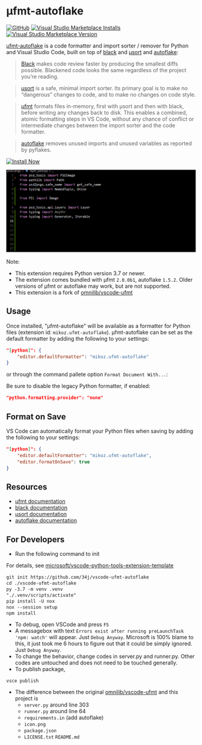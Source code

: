 # µfmt-autoflake

[![GitHub](https://img.shields.io/github/license/34j/vscode-ufmt-autoflake?logo=github&logoColor=%23181717)](https://github.com/34j/vscode-ufmt-autoflake)
[![Visual Studio Marketplace Installs](https://img.shields.io/visual-studio-marketplace/i/mikoz.ufmt-autoflake?logo=visual-studio-code&logoColor=%23007ACC)](https://marketplace.visualstudio.com/items?itemName=mikoz.ufmt-autoflake)
[![Visual Studio Marketplace Version](https://img.shields.io/visual-studio-marketplace/v/mikoz.ufmt-autoflake)](https://marketplace.visualstudio.com/items?itemName=mikoz.ufmt-autoflake)

[µfmt-autoflake][] is a code formatter and import sorter / remover for Python and Visual Studio Code,
built on top of [black][] and [µsort][] and [autoflake][]:

> [Black][] makes code review faster by producing the smallest diffs possible.
  Blackened code looks the same regardless of the project you’re reading.

> [μsort][] is a safe, minimal import sorter. Its primary goal is to make no “dangerous”
  changes to code, and to make no changes on code style.

> [µfmt][] formats files in-memory, first with µsort and then with black, before
writing any changes back to disk. This enables a combined, atomic formatting steps in
VS Code, without any chance of conflict or intermediate changes between the import
sorter and the code formatter.

> [autoflake][] removes unused imports and unused variables as reported by pyflakes.

[![Install Now](https://img.shields.io/badge/-Install%20Now-107C10?style=for-the-badge&logo=visualstudiocode)](https://marketplace.visualstudio.com/items?itemName=mikoz.ufmt-autoflake)

![Example GIF](https://raw.githubusercontent.com/34j/vscode-ufmt-autoflake/main/image/Example1.gif)

Note:

- This extension requires Python version 3.7 or newer.
- The extension comes bundled with µfmt `2.0.0b1`, autoflake `1.5.2`.
  Older versions of µfmt or autoflake may work, but are not supported.
- This extension is a fork of [omnilib/vscode\-ufmt](https://github.com/omnilib/vscode-ufmt)

## Usage

Once installed, "µfmt-autoflake" will be available as a formatter for Python files
(extension id: `mikoz.ufmt-autoflake`).
µfmt-autoflake can be set as the default formatter by adding the following to your settings:

```json
"[python]": {
    "editor.defaultFormatter": "mikoz.ufmt-autoflake"
}
```

or through the command pallete option `Format Document With...`:

Be sure to disable the legacy Python formatter, if enabled:

```json
"python.formatting.provider": "none"
```

## Format on Save

VS Code can automatically format your Python files when saving by adding the following
to your settings:

```json
"[python]": {
    "editor.defaultFormatter": "mikoz.ufmt-autoflake",
    "editor.formatOnSave": true
}
```

## Resources

- [µfmt documentation][µfmt]
- [black documentation][black]
- [µsort documentation][µsort]
- [autoflake documentation][autoflake]

[black]: https://black.rtfd.io
[µsort]: https://usort.rtfd.io
[µfmt]: https://ufmt.omnilib.dev
[autoflake]: https://github.com/PyCQA/autoflake
[µfmt-autoflake]: https://github.com/34j/vscode-ufmt-autoflake

## For Developers

- Run the following command to init

For details, see [microsoft/vscode\-python\-tools\-extension\-template](https://github.com/microsoft/vscode-python-tools-extension-template)

```shell
git init https://github.com/34j/vscode-ufmt-autoflake
cd ./vscode-ufmt-autoflake
py -3.7 -m venv .venv
"./.venv/scripts/activate"
pip install -U nox
nox --session setup
npm install
```

- To debug, open VSCode and press `F5`
- A messagebox with text `Errors exist after running preLaunchTask 'npm: watch'` will appear. Just `Debug Anyway`. Microsoft is 100% blame to this, it just took me 6 hours to figure out that it could be simply ignored. Just `Debug Anyway`.
- To change the behavior, change codes in server.py and runner.py. Other codes are untouched and does not need to be touched generally.
- To publish package,

```shell
vsce publish
```

- The difference between the original [omnilib/vscode\-ufmt](https://github.com/omnilib/vscode-ufmt) and this project is 
  - `server.py` around line 303
  - `runner.py` around line 64
  - `requirements.in` (add autoflake)
  - `icon.png`
  - `package.json`
  - `LICENSE.txt` `README.md`
